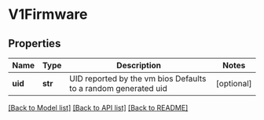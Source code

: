 # V1Firmware

## Properties
Name | Type | Description | Notes
------------ | ------------- | ------------- | -------------
**uid** | **str** | UID reported by the vm bios Defaults to a random generated uid | [optional] 

[[Back to Model list]](../README.md#documentation-for-models) [[Back to API list]](../README.md#documentation-for-api-endpoints) [[Back to README]](../README.md)



